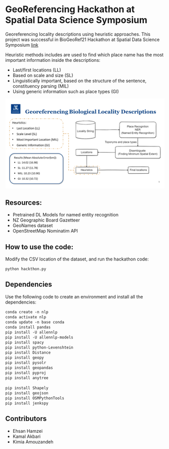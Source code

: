 # GeoReferencing Hackathon at Spatial Data Science Symposium
Georeferencing locality descriptions using heuristic approaches. This project was successful in BioGeoRef21 Hackathon at Spatial Data Science Symposium [link](https://geocollaboratory.massey.ac.nz/2021/12/17/biogeoref2021-mini-hackathon-won-by-university-of-melbourne-team/)

Heuristic methods includes are used to find which place name has the most important information inside the descriptions:
- Last/first locations (LL)
- Based on scale and size (SL)
- Linguistically important, based on the structure of the sentence, constituency parsing (MIL)
- Using generic information such as place types (GI)

![image](img/approach.png)

## Resources:
* Pretrained DL Models for named entity recognition 
* NZ Geographic Board Gazetteer 
* GeoNames dataset 
* OpenStreetMap Nominatim API 

## How to use the code:
Modify the CSV location of the dataset, and run the hackathon code:

````commandline
python hackthon.py
````

## Dependencies
Use the following code to create an environment and install all the dependencies:
```commandline
conda create -n nlp
conda activate nlp
conda update -n base conda
conda install pandas
pip install -U allennlp
pip install -U allennlp-models
pip install spacy
pip install python-Levenshtein
pip install Distance
pip install geopy
pip install pysolr
pip install geopandas
pip install pyproj
pip install anytree

pip install Shapely
pip install geojson
pip install OSMPythonTools
pip install jenkspy
```

## Contributors
- Ehsan Hamzei
- Kamal Akbari
- Kimia Amouzandeh